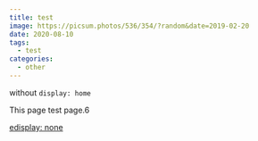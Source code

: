 ```yaml
---
title: test
image: https://picsum.photos/536/354/?random&date=2019-02-20
date: 2020-08-10
tags: 
  - test
categories:
  - other
--- 
```


without `display: home`

This page test page.6

<!-- more -->

[edisplay: none](./3.md)